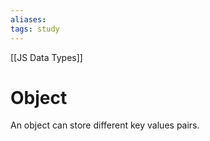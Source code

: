 ```yaml
---
aliases:
tags: study
---
```

[[JS Data Types]]
# Object

An object can store different key values pairs.